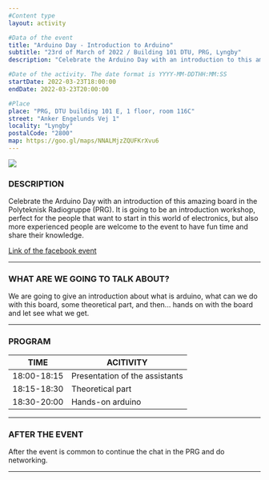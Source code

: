 ```yaml
---
#Content type
layout: activity

#Data of the event
title: "Arduino Day - Introduction to Arduino"
subtitle: "23rd of March of 2022 / Building 101 DTU, PRG, Lyngby"
description: "Celebrate the Arduino Day with an introduction to this amazing board"   #Description to send an email

#Date of the activity. The date format is YYYY-MM-DDTHH:MM:SS
startDate: 2022-03-23T18:00:00
endDate: 2022-03-23T20:00:00

#Place
place: "PRG, DTU building 101 E, 1 floor, room 116C"
street: "Anker Engelunds Vej 1"
locality: "Lyngby"
postalCode: "2800"
map: https://goo.gl/maps/NNALMjzZQUFKrXvu6
---
```


![](/activities/20220317/1645184810-02website-aw22.avif)

### DESCRIPTION

Celebrate the Arduino Day with an introduction of this amazing board in the Polyteknisk Radiogruppe (PRG). It is going to be an introduction workshop, perfect for the people that want to start in this world of electronics, but also more experienced people are welcome to the event to have fun time and share their knowledge.

[Link of the facebook event](https://fb.me/e/2hAwYYnmU)

---

### WHAT ARE WE GOING TO TALK ABOUT?

We are going to give an introduction about what is arduino, what can we do with this board, some theoretical part, and then... hands on with the board and let see what we get.

---

### PROGRAM

| TIME | ACITIVITY |
|---|---|
| 18:00-18:15   | Presentation of the assistants  |
| 18:15-18:30   | Theoretical part |
| 18:30-20:00   | Hands-on arduino |

---

### AFTER THE EVENT

After the event is common to continue the chat in the PRG and do networking.

---
